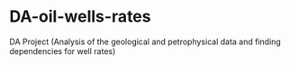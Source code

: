 # DA-oil-wells-rates
DA Project (Analysis of the geological and petrophysical data and finding dependencies for well rates)
